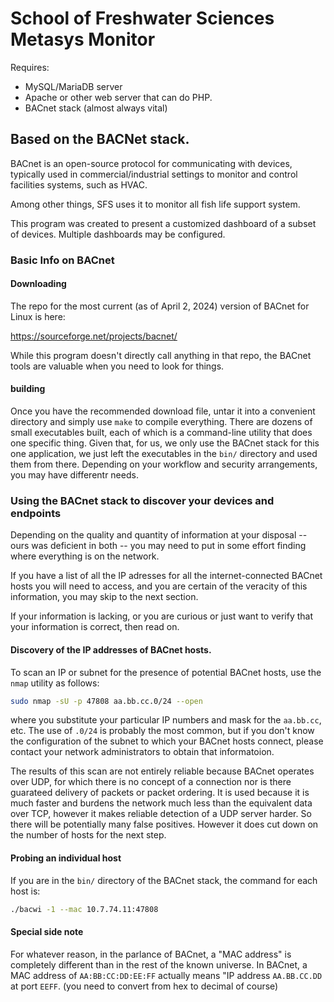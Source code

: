 
# School of Freshwater Sciences Metasys Monitor

Requires:
* MySQL/MariaDB server
* Apache or other web server that can do PHP.
* BACnet stack (almost always vital)
  

## Based on the BACNet stack.

BACnet is an open-source protocol for communicating with devices, typically used in commercial/industrial settings
to monitor and control facilities systems, such as HVAC.  

Among other things, SFS uses it to monitor all fish life support system.

This program was created to present a customized dashboard of a subset of devices.  Multiple dashboards may be configured.

### Basic Info on BACnet

#### Downloading 
The repo for the most current (as of April 2, 2024) version of BACnet for Linux is here:

https://sourceforge.net/projects/bacnet/

While this program doesn't directly call anything in that repo, the BACnet tools are valuable when you need to look for things.

#### building 
Once you have the recommended download file, untar it into a convenient directory and simply use `make` to compile everything.  There are dozens of small executables built, each of which is a command-line utility
that does one specific thing.  Given that, for us, we only use the BACnet stack for this one application, we just left the executables in the `bin/` directory and used them from there. Depending on your workflow
and security arrangements, you may have differentr needs.

### Using the BACnet stack to discover your devices and endpoints
Depending on the quality and quantity of information at your disposal -- ours was deficient in both -- you may need to put in some effort finding where everything is on the network.

If you have a list of all the IP adresses for all the internet-connected BACnet hosts you will need to access, and you are certain of the veracity of this information, you may skip to the next section.

If your information is lacking, or you are curious or just want to verify that your information is correct, then read on.


#### Discovery of the IP addresses of BACnet hosts.
To scan an IP or subnet for the presence of potential BACnet hosts, use the `nmap` utility as follows:
```bash
sudo nmap -sU -p 47808 aa.bb.cc.0/24 --open
```
where you substitute your particular IP numbers and mask for the `aa.bb.cc`, etc.  The use of `.0/24` is probably the most common, but if you don't know the configuration of the subnet to which your BACnet hosts connect, please contact your network administrators to obtain that informatoion.

The results of this scan are not entirely reliable because BACnet operates over UDP, for which there is no concept of a connection nor is there guarateed delivery of packets or packet ordering. It is used because it is much faster and  burdens the network much less than the equivalent data over TCP, however it makes reliable detection of a UDP server harder. So there will be potentially many false positives.  However it does cut down on the number of hosts for the next step.

#### Probing an individual host

If you are in the `bin/` directory of the BACnet stack, the command for each host is:

```bash
./bacwi -1 --mac 10.7.74.11:47808
````

#### Special side note 

For whatever reason, in the parlance of BACnet, a "MAC address" is completely different than in the rest of the known universe.  In BACnet,
a MAC address of `AA:BB:CC:DD:EE:FF` actually means "IP address `AA.BB.CC.DD` at port `EEFF`.  (you need to convert from hex to decimal of course)

